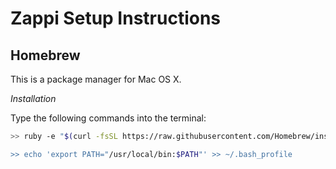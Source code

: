 # Zappi Setup Instructions

## Homebrew

This is a package manager for Mac OS X.

*Installation*

Type the following commands into the terminal:

```bash
>> ruby -e "$(curl -fsSL https://raw.githubusercontent.com/Homebrew/install/master/install)” 

>> echo 'export PATH="/usr/local/bin:$PATH"' >> ~/.bash_profile 
```
